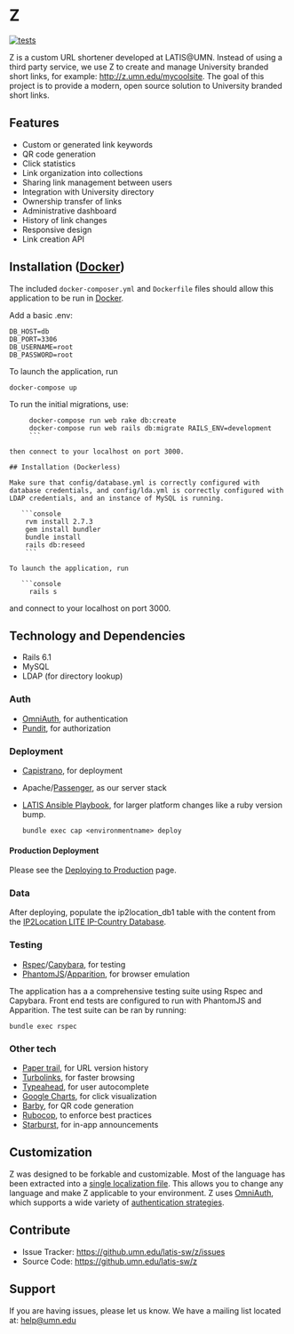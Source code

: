 # Z

[![tests](https://github.com/UMN-LATIS/z/actions/workflows/test.yml/badge.svg)](https://github.com/UMN-LATIS/z/actions/workflows/test.yml)

Z is a custom URL shortener developed at LATIS@UMN. Instead of using a third party service, we use Z to create and manage University branded short links, for example: <http://z.umn.edu/mycoolsite>. The goal of this project is to provide a modern, open source solution to University branded short links.

## Features

- Custom or generated link keywords
- QR code generation
- Click statistics
- Link organization into collections
- Sharing link management between users
- Integration with University directory
- Ownership transfer of links
- Administrative dashboard
- History of link changes
- Responsive design
- Link creation API

## Installation ([Docker](https://www.docker.com))

The included `docker-composer.yml` and `Dockerfile` files should allow this application to be run in [Docker](https://www.docker.com). 

Add a basic .env:

```
DB_HOST=db
DB_PORT=3306
DB_USERNAME=root
DB_PASSWORD=root
```

To launch the application, run

   ```console
   docker-compose up
   ```
To run the initial migrations, use:
```console
     docker-compose run web rake db:create
     docker-compose run web rails db:migrate RAILS_ENV=development
     ```

then connect to your localhost on port 3000.

## Installation (Dockerless)

Make sure that config/database.yml is correctly configured with database credentials, and config/lda.yml is correctly configured with LDAP credentials, and an instance of MySQL is running.

   ```console
    rvm install 2.7.3
    gem install bundler
    bundle install
    rails db:reseed
    ```

To launch the application, run

   ```console
     rails s
   ```

and connect to your localhost on port 3000.

## Technology and Dependencies

- Rails 6.1
- MySQL
- LDAP (for directory lookup)

### Auth

- [OmniAuth](https://github.com/omniauth/omniauth), for authentication
- [Pundit](https://github.com/elabs/pundit), for authorization

### Deployment

- [Capistrano](https://github.com/capistrano/capistrano), for deployment
- Apache/[Passenger](https://github.com/phusion/passenger), as our server stack
- [LATIS Ansible Playbook](https://github.umn.edu/latis-sw/ansible_playbooks), for larger platform changes like a ruby version bump.

  ```console
  bundle exec cap <environmentname> deploy
  ```
  
#### Production Deployment

Please see the [Deploying to Production](./deploy_to_production.md) page.

### Data

After deploying, populate the ip2location_db1 table with the content from the [IP2Location LITE IP-Country Database](https://lite.ip2location.com/database/ip-country).

### Testing

- [Rspec](https://github.com/rspec/rspec)/[Capybara](https://github.com/teamcapybara/capybara), for testing
- [PhantomJS](http://phantomjs.org)/[Apparition](https://github.com/twalpole/apparition), for browser emulation

The application has a a comprehensive testing suite using Rspec and Capybara. Front end tests are configured to run with PhantomJS and Apparition. The test suite can be ran by running:

    bundle exec rspec

### Other tech

- [Paper trail](https://github.com/airblade/paper_trail), for URL version history
- [Turbolinks](https://github.com/turbolinks/turbolinks), for faster browsing
- [Typeahead](https://github.com/twitter/typeahead.js/), for user autocomplete
- [Google Charts](https://developers.google.com/chart/), for click visualization
- [Barby](https://github.com/toretore/barby), for QR code generation
- [Rubocop](https://github.com/bbatsov/rubocop), to enforce best practices
- [Starburst](https://github.com/csm123/starburst), for in-app announcements

## Customization

Z was designed to be forkable and customizable. Most of the language has been extracted into a [single localization file](https://github.umn.edu/latis-sw/z/blob/develop/config/locales/en.bootstrap.yml). This allows you to change any language and make Z applicable to your environment. Z uses [OmniAuth](https://github.com/omniauth/omniauth), which supports a wide variety of [authentication strategies](https://github.com/omniauth/omniauth/wiki/list-of-strategies).

## Contribute

- Issue Tracker: <https://github.umn.edu/latis-sw/z/issues>
- Source Code: <https://github.umn.edu/latis-sw/z>

## Support

If you are having issues, please let us know.
We have a mailing list located at: help@umn.edu
